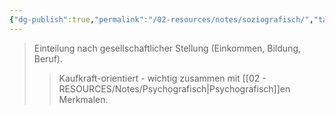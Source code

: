 ```yaml
---
{"dg-publish":true,"permalink":"/02-resources/notes/soziografisch/","tags":["marketing/segmentierung"],"noteIcon":"","updated":"2025-09-05T10:12:31.961+02:00"}
---
```


>Einteilung nach gesellschaftlicher Stellung (Einkommen, Bildung, Beruf).
>>Kaufkraft-orientiert - wichtig zusammen mit [[02 - RESOURCES/Notes/Psychografisch\|Psychografisch]]en Merkmalen.